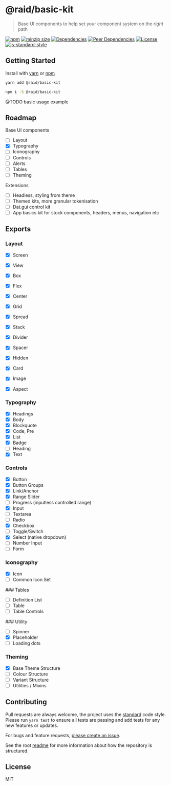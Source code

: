 
# @raid/basic-kit

> Base UI components to help set your component system on the _right_ path

[![npm](https://img.shields.io/npm/v/@raid/basic-kit?style=flat-square)](https://www.npmjs.com/package/@raid/basic-kit)
[![minzip size](https://img.shields.io/bundlephobia/minzip/@raid/basic-kit?style=flat-square)](https://bundlephobia.com/result?p=@raid/basic-kit)
[![Dependencies](https://img.shields.io/david/mattstyles/react-kit?path=packages%2Fbasic-kit&style=flat-square)](https://david-dm.org/mattstyles/react-kit?path=packages%2Fbasic-kit)
[![Peer Dependencies](https://img.shields.io/david/peer/mattstyles/react-kit?path=packages%2Fbasic-kit&style=flat-square)](https://david-dm.org/mattstyles/react-kit?path=packages%2Fbasic-kit&type=peer)
[![License](https://img.shields.io/github/license/mattstyles/react-kit.svg?style=flat-square)](https://github.com/mattstyles/react-kit/blob/master/license.md)
[![js-standard-style](https://img.shields.io/badge/code%20style-standard-brightgreen.svg?style=flat-square)](http://standardjs.com/)

## Getting Started

Install with [yarn](https://yarnpkg.com) or [npm](https://npmjs.com)

```sh
yarn add @raid/basic-kit
```

```sh
npm i -S @raid/basic-kit
```

@TODO basic usage example

## Roadmap

Base UI components

- [ ] Layout
- [x] Typography
- [ ] Iconography
- [ ] Controls
- [ ] Alerts
- [ ] Tables
- [ ] Theming

Extensions

- [ ] Headless, styling from theme
- [ ] Themed kits, more granular tokenisation
- [ ] Dat.gui control kit
- [ ] App basics kit for stock components, headers, menus, navigation etc

## Exports

### Layout

- [x] Screen
- [x] View
- [x] Box
- [x] Flex
- [x] Center
- [x] Grid

- [x] Spread
- [x] Stack

- [x] Divider
- [x] Spacer
- [x] Hidden

- [x] Card
- [x] Image
- [x] Aspect

### Typography

- [x] Headings
- [x] Body
- [x] Blockquote
- [x] Code, Pre
- [x] List
- [x] Badge
- [ ] Heading
- [x] Text

### Controls

- [x] Button
- [x] Button Groups
- [x] Link/Anchor
- [x] Range Slider
- [ ] Progress (inputless controlled range)
- [x] Input
- [ ] Textarea
- [ ] Radio
- [x] Checkbox
- [ ] Toggle/Switch
- [x] Select (native dropdown)
- [ ] Number Input
- [ ] Form

### Iconography

- [x] Icon
- [ ] Common Icon Set

### Tables

- [ ] Definition List
- [ ] Table
- [ ] Table Controls

### Utility

- [ ] Spinner
- [x] Placeholder
- [ ] Loading dots

### Theming

- [x] Base Theme Structure
- [ ] Colour Structure
- [ ] Variant Structure
- [ ] Utilities / Mixins

## Contributing

Pull requests are always welcome, the project uses the [standard](http://standardjs.com) code style. Please run `yarn test` to ensure all tests are passing and add tests for any new features or updates.

For bugs and feature requests, [please create an issue](https://github.com/mattstyles/react-kit/issues).

See the root [readme](https://github.com/mattstyles/react-kit) for more information about how the repository is structured.

## License

MIT
